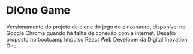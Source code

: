 # DIOno Game
Versionamento do projeto de clone do jogo do dinossauro, disponível no Google Chrome quando há falha de conexão com a internet. 
Desafio proposto no bootcamp Impulso React Web Developer da Digital Inovation One. 
